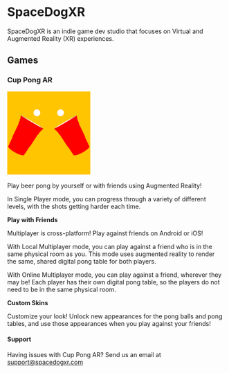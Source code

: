 # SpaceDogXR

SpaceDogXR is an indie game dev studio that focuses on Virtual and Augmented Reality (XR) experiences. 

## Games

### Cup Pong AR

![](/192_192_cup_pong_logo.png)

Play beer pong by yourself or with friends using Augmented Reality!

In Single Player mode, you can progress through a variety of different levels, with the shots getting harder each time. 

<b>Play with Friends</b>


Multiplayer is cross-platform! Play against friends on Android or iOS!

With Local Multiplayer mode, you can play against a friend who is in the same physical room as you. This mode uses augmented reality to render the same, shared digital pong table for both players.

With Online Multiplayer mode, you can play against a friend, wherever they may be! Each player has their own digital pong table, so the players do not need to be in the same physical room.

<b> Custom Skins </b>

Customize your look! Unlock new appearances for the pong balls and pong tables, and use those appearances when you play against your friends!

#### Support

Having issues with Cup Pong AR? Send us an email at support@spacedogxr.com
